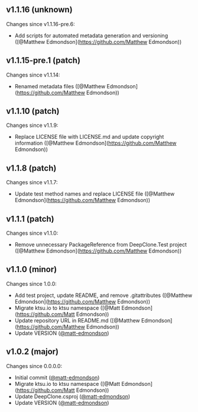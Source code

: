 ## v1.1.16 (unknown)

Changes since v1.1.16-pre.6:

- Add scripts for automated metadata generation and versioning ([@Matthew Edmondson](https://github.com/Matthew Edmondson))

## v1.1.15-pre.1 (patch)

Changes since v1.1.14:

- Renamed metadata files ([@Matthew Edmondson](https://github.com/Matthew Edmondson))

## v1.1.10 (patch)

Changes since v1.1.9:

- Replace LICENSE file with LICENSE.md and update copyright information ([@Matthew Edmondson](https://github.com/Matthew Edmondson))

## v1.1.8 (patch)

Changes since v1.1.7:

- Update test method names and replace LICENSE file ([@Matthew Edmondson](https://github.com/Matthew Edmondson))

## v1.1.1 (patch)

Changes since v1.1.0:

- Remove unnecessary PackageReference from DeepClone.Test project ([@Matthew Edmondson](https://github.com/Matthew Edmondson))

## v1.1.0 (minor)

Changes since 1.0.0:

- Add test project, update README, and remove .gitattributes ([@Matthew Edmondson](https://github.com/Matthew Edmondson))
- Migrate ktsu.io to ktsu namespace ([@Matt Edmondson](https://github.com/Matt Edmondson))
- Update repository URL in README.md ([@Matthew Edmondson](https://github.com/Matthew Edmondson))
- Update VERSION ([@matt-edmondson](https://github.com/matt-edmondson))

## v1.0.2 (major)

Changes since 0.0.0.0:

- Initial commit ([@matt-edmondson](https://github.com/matt-edmondson))
- Migrate ktsu.io to ktsu namespace ([@Matt Edmondson](https://github.com/Matt Edmondson))
- Update DeepClone.csproj ([@matt-edmondson](https://github.com/matt-edmondson))
- Update VERSION ([@matt-edmondson](https://github.com/matt-edmondson))


